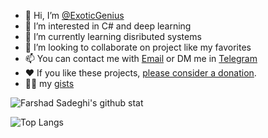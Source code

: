 - 👋 Hi, I’m [@ExoticGenius](github.com/exoticgenius)
- 👀 I’m interested in C# and deep learning
- 🌱 I’m currently learning disributed systems
- 💞️ I’m looking to collaborate on project like my favorites
- 📫 You can contact me with [Email](mailto:farshad.sadeghi.0098@gmail.com) or DM me in [Telegram](https://t.me/exoticgenius)
- ❤ If you like these projects, [please consider a donation](https://idpay.ir/exoticgenius).
- 🐱‍👤 my [gists](https://gist.github.com/exoticgenius)

![Farshad Sadeghi's github stat](https://github-readme-stats.vercel.app/api?username=exoticgenius&show_icons=true&bg_color=00000000&border_color=30363d&icon_color=47a6f0&title_color=c9d1d9&text_color=c9d1d9&border_radius=5&disable_animations=true&include_all_commits=true&count_private=true)


![Top Langs](https://github-readme-stats.vercel.app/api/top-langs/?username=exoticgenius&layout=compact&bg_color=00000000&border_color=30363d&icon_color=47a6f0&title_color=c9d1d9&text_color=c9d1d9&border_radius=5)
